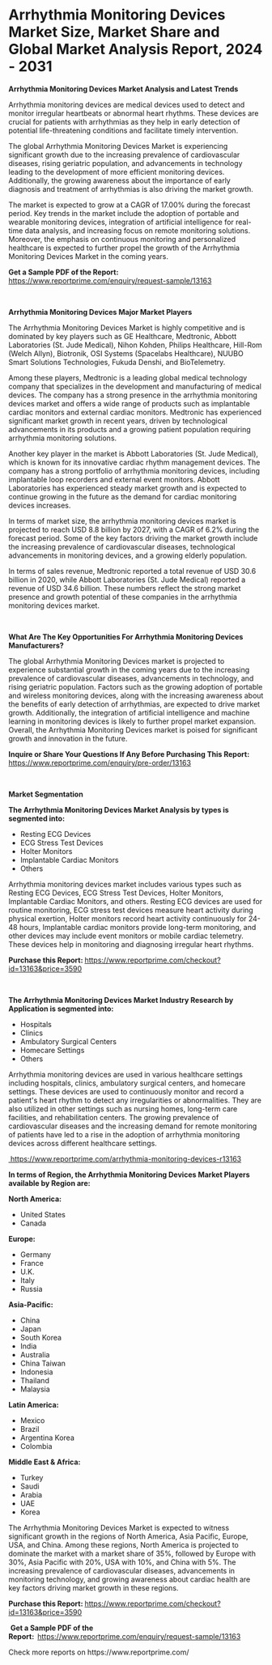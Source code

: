 <p><h1>Arrhythmia Monitoring Devices Market Size, Market Share and Global Market Analysis Report, 2024 - 2031</h1></p><p><strong>Arrhythmia Monitoring Devices Market Analysis and Latest Trends</strong></p>
<p><p>Arrhythmia monitoring devices are medical devices used to detect and monitor irregular heartbeats or abnormal heart rhythms. These devices are crucial for patients with arrhythmias as they help in early detection of potential life-threatening conditions and facilitate timely intervention.</p><p>The global Arrhythmia Monitoring Devices Market is experiencing significant growth due to the increasing prevalence of cardiovascular diseases, rising geriatric population, and advancements in technology leading to the development of more efficient monitoring devices. Additionally, the growing awareness about the importance of early diagnosis and treatment of arrhythmias is also driving the market growth.</p><p>The market is expected to grow at a CAGR of 17.00% during the forecast period. Key trends in the market include the adoption of portable and wearable monitoring devices, integration of artificial intelligence for real-time data analysis, and increasing focus on remote monitoring solutions. Moreover, the emphasis on continuous monitoring and personalized healthcare is expected to further propel the growth of the Arrhythmia Monitoring Devices Market in the coming years.</p></p>
<p><strong>Get a Sample PDF of the Report:&nbsp;</strong> <a href="https://www.reportprime.com/enquiry/request-sample/13163">https://www.reportprime.com/enquiry/request-sample/13163</a></p>
<p>&nbsp;</p>
<p><strong>Arrhythmia Monitoring Devices Major Market Players</strong></p>
<p><p>The Arrhythmia Monitoring Devices Market is highly competitive and is dominated by key players such as GE Healthcare, Medtronic, Abbott Laboratories (St. Jude Medical), Nihon Kohden, Philips Healthcare, Hill-Rom (Welch Allyn), Biotronik, OSI Systems (Spacelabs Healthcare), NUUBO Smart Solutions Technologies, Fukuda Denshi, and BioTelemetry.</p><p>Among these players, Medtronic is a leading global medical technology company that specializes in the development and manufacturing of medical devices. The company has a strong presence in the arrhythmia monitoring devices market and offers a wide range of products such as implantable cardiac monitors and external cardiac monitors. Medtronic has experienced significant market growth in recent years, driven by technological advancements in its products and a growing patient population requiring arrhythmia monitoring solutions.</p><p>Another key player in the market is Abbott Laboratories (St. Jude Medical), which is known for its innovative cardiac rhythm management devices. The company has a strong portfolio of arrhythmia monitoring devices, including implantable loop recorders and external event monitors. Abbott Laboratories has experienced steady market growth and is expected to continue growing in the future as the demand for cardiac monitoring devices increases.</p><p>In terms of market size, the arrhythmia monitoring devices market is projected to reach USD 8.8 billion by 2027, with a CAGR of 6.2% during the forecast period. Some of the key factors driving the market growth include the increasing prevalence of cardiovascular diseases, technological advancements in monitoring devices, and a growing elderly population.</p><p>In terms of sales revenue, Medtronic reported a total revenue of USD 30.6 billion in 2020, while Abbott Laboratories (St. Jude Medical) reported a revenue of USD 34.6 billion. These numbers reflect the strong market presence and growth potential of these companies in the arrhythmia monitoring devices market.</p></p>
<p>&nbsp;</p>
<p><strong>What Are The Key Opportunities For Arrhythmia Monitoring Devices Manufacturers?</strong></p>
<p><p>The global Arrhythmia Monitoring Devices market is projected to experience substantial growth in the coming years due to the increasing prevalence of cardiovascular diseases, advancements in technology, and rising geriatric population. Factors such as the growing adoption of portable and wireless monitoring devices, along with the increasing awareness about the benefits of early detection of arrhythmias, are expected to drive market growth. Additionally, the integration of artificial intelligence and machine learning in monitoring devices is likely to further propel market expansion. Overall, the Arrhythmia Monitoring Devices market is poised for significant growth and innovation in the future.</p></p>
<p><strong>Inquire or Share Your Questions If Any Before Purchasing This Report:</strong> <a href="https://www.reportprime.com/enquiry/pre-order/13163">https://www.reportprime.com/enquiry/pre-order/13163</a></p>
<p>&nbsp;</p>
<p><strong>Market Segmentation</strong></p>
<p><strong>The Arrhythmia Monitoring Devices Market Analysis by types is segmented into:</strong></p>
<p><ul><li>Resting ECG Devices</li><li>ECG Stress Test Devices</li><li>Holter Monitors</li><li>Implantable Cardiac Monitors</li><li>Others</li></ul></p>
<p><p>Arrhythmia monitoring devices market includes various types such as Resting ECG Devices, ECG Stress Test Devices, Holter Monitors, Implantable Cardiac Monitors, and others. Resting ECG devices are used for routine monitoring, ECG stress test devices measure heart activity during physical exertion, Holter monitors record heart activity continuously for 24-48 hours, Implantable cardiac monitors provide long-term monitoring, and other devices may include event monitors or mobile cardiac telemetry. These devices help in monitoring and diagnosing irregular heart rhythms.</p></p>
<p><strong>Purchase this Report:&nbsp;</strong><a href="https://www.reportprime.com/checkout?id=13163&price=3590">https://www.reportprime.com/checkout?id=13163&price=3590</a></p>
<p>&nbsp;</p>
<p><strong>The Arrhythmia Monitoring Devices Market Industry Research by Application is segmented into:</strong></p>
<p><ul><li>Hospitals</li><li>Clinics</li><li>Ambulatory Surgical Centers</li><li>Homecare Settings</li><li>Others</li></ul></p>
<p><p>Arrhythmia monitoring devices are used in various healthcare settings including hospitals, clinics, ambulatory surgical centers, and homecare settings. These devices are used to continuously monitor and record a patient's heart rhythm to detect any irregularities or abnormalities. They are also utilized in other settings such as nursing homes, long-term care facilities, and rehabilitation centers. The growing prevalence of cardiovascular diseases and the increasing demand for remote monitoring of patients have led to a rise in the adoption of arrhythmia monitoring devices across different healthcare settings.</p></p>
<p><a href="https://www.reportprime.com/arrhythmia-monitoring-devices-r13163">&nbsp;https://www.reportprime.com/arrhythmia-monitoring-devices-r13163</a></p>
<p><strong>In terms of Region, the Arrhythmia Monitoring Devices Market Players available by Region are:</strong></p>
<p>
    <p> <strong> North America: </strong>
        <ul>
            <li>United States</li>
            <li>Canada</li>
        </ul>
        </p> 
    <p> <strong> Europe: </strong>
        <ul>
            <li>Germany</li>
            <li>France</li>
            <li>U.K.</li>
            <li>Italy</li>
            <li>Russia</li>
        </ul>
        </p> 
    <p> <strong> Asia-Pacific: </strong>
        <ul>
            <li>China</li>
            <li>Japan</li>
            <li>South Korea</li>
            <li>India</li>
            <li>Australia</li>
            <li>China Taiwan</li>
            <li>Indonesia</li>
            <li>Thailand</li>
            <li>Malaysia</li>
        </ul>
        </p> 
    <p> <strong> Latin America: </strong>
        <ul>
            <li>Mexico</li>
            <li>Brazil</li>
            <li>Argentina Korea</li>
            <li>Colombia</li>
        </ul>
        </p> 
    <p> <strong> Middle East & Africa: </strong>
        <ul>
            <li>Turkey</li>
            <li>Saudi</li>
            <li>Arabia</li>
            <li>UAE</li>
            <li>Korea</li>
        </ul>
    </p>
    </p>
<p><p>The Arrhythmia Monitoring Devices Market is expected to witness significant growth in the regions of North America, Asia Pacific, Europe, USA, and China. Among these regions, North America is projected to dominate the market with a market share of 35%, followed by Europe with 30%, Asia Pacific with 20%, USA with 10%, and China with 5%. The increasing prevalence of cardiovascular diseases, advancements in monitoring technology, and growing awareness about cardiac health are key factors driving market growth in these regions.</p></p>
<p><strong>Purchase this Report: </strong><a href="https://www.reportprime.com/checkout?id=13163&price=3590">https://www.reportprime.com/checkout?id=13163&price=3590</a></p>
<p>&nbsp;<strong>Get a Sample PDF of the Report:&nbsp;&nbsp;</strong><a href="https://www.reportprime.com/enquiry/request-sample/13163">https://www.reportprime.com/enquiry/request-sample/13163</a></p>
<p><strong></strong></p>
<p>Check more reports on https://www.reportprime.com/</p>